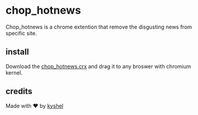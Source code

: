 # chop_hotnews

Chop_hotnews is a chrome extention that remove the disgusting news from specific site.

## install
Download the [chop_hotnews.crx](https://github.com/kyshel/chop_hotnews/releases/download/v0.1/chop_hotnews.crx) and drag it to any broswer with chromium kernel.

## credits
Made with ❤ by [kyshel](https://github.com/kyshel/chop_hotnews)